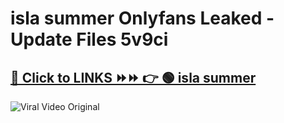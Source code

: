 
 # isla summer Onlyfans Leaked - Update Files 5v9ci

## <h2><a href="https://clipsfans.com/isla_summer&ref=git">🔗 Click to LINKS ⏩⏩ 👉 🟢 isla summer </a></h2>

<a href="https://clipsfans.com/isla_summer&ref=git" rel="nofollow" data-target="animated-image.originalLink"><img src="https://i.ibb.co.com/xMMVF88/686577567.gif" alt="Viral Video Original" style="max-width: 100%; display: inline-block;" data-target="animated-image.originalImage"></a>

